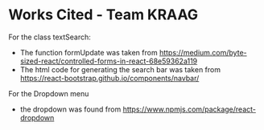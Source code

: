 # Works Cited - Team KRAAG

For the class textSearch:
- The function formUpdate was taken from https://medium.com/byte-sized-react/controlled-forms-in-react-68e59362a119
- The html code for generating the search bar was taken from https://react-bootstrap.github.io/components/navbar/


For the Dropdown menu
- the dropdown was found from https://www.npmjs.com/package/react-dropdown
